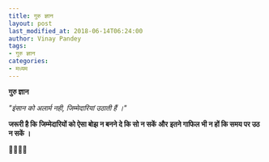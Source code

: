 ```yaml
---
title: गुरु ज्ञान
layout: post
last_modified_at: 2018-06-14T06:24:00
author: Vinay Pandey
tags:
- गुरु ज्ञान
categories:
- मध्यम
---
```

**गुरु ज्ञान**

*"इंसान को अलार्म नही,*
*जिम्मेदारियां उठाती हैं ।"* 

**जरूरी है कि**
**जिम्मेदारियों को ऐसा बोझ न बनने दे कि सो न सकें**
**और**
**इतने गाफिल भी न हों कि समय पर उठ न सकें ।**

🙏🌷🌷🙏


